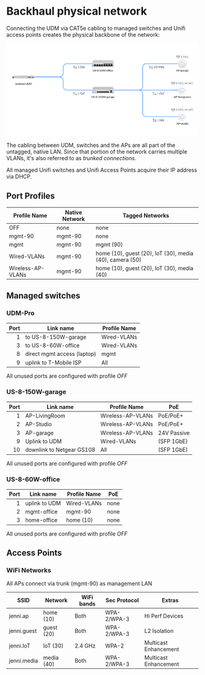 # Backhaul physical network

Connecting the UDM via CAT5e cabling to managed switches and Unifi access points creates the
physical backbone of the network:

![backhaul topo](/assets/UDP-Pro-topo.png)

The cabling between UDM, switches and the APs are all part of the untagged, native LAN.
Since that portion of the network carries multiple VLANs, it's also referred to as *trunked connections*.

All managed Unifi switches and Unifi Access Points acquire their IP address via DHCP.

## Port Profiles

| Profile Name | Native Network | Tagged Networks |
| ------------ | -------------- | --------------- |
| OFF | none | none |
| mgmt-90 | mgmt-90 | none |
| mgmt | mgmt-90 | mgmt (90) |
| Wired-VLANs | mgmt-90 | home (10), guest (20), IoT (30), media (40), camera (50) |
| Wireless-AP-VLANs | mgmt-90 | home (10), guest (20), IoT (30), media (40) |

## Managed switches

### UDM-Pro

| Port | Link name | Profile Name |
| ---: | --------- | ------------ |
| 1 | to US-8-150W-garage | Wired-VLANs |
| 3 | to US-8-60W-office | Wired-VLANs |
| 8 | direct mgmt access (laptop) | mgmt |
| 9 | uplink to T-Mobile ISP | All |

All unused ports are configured with profile *OFF*

### US-8-150W-garage

| Port | Link name | Profile Name | PoE |
| ---: | --------- | ------------ | --- |
| 1 | AP-LivingRoom | Wireless-AP-VLANs | PoE/PoE+ |
| 2 | AP-Studio | Wireless-AP-VLANs | PoE/PoE+ |
| 3 | AP-garage | Wireless-AP-VLANs | 24V Passive |
| 9 | Uplink to UDM | Wired-VLANs | (SFP 1GbE) |
| 10| downlink to Netgear GS108 | All | (SFP 1GbE) |

All unused ports are configured with profile *OFF*

### US-8-60W-office

| Port | Link name | Profile Name | PoE |
| ---: | --------- | ------------ | --- |
| 1 | uplink to UDM | Wired-VLANs | none |
| 2 | mgmt-office | mgmt-90 | none |
| 3 | home-office | home (10) | none |

All unused ports are configured with profile *OFF*

## Access Points

### WiFi Networks

All APs connect via trunk (mgmt-90) as management LAN

| SSID | Network | WiFi bands | Sec Protocol | Extras |
| ---- | ------- | ---------- | ------------ | ------ |
| jenni.ap | home (10) | Both | WPA-2/WPA-3 | Hi Perf Devices |
| jenni.guest | guest (20) | Both | WPA-2/WPA-3 | L2 Isolation |
| jenni.IoT | IoT (30) | 2.4 GHz | WPA-2 | Multicast Enhancement |
| jenni.media | media (40) | Both | WPA-2/WPA-3 | Multicast Enhancement |
